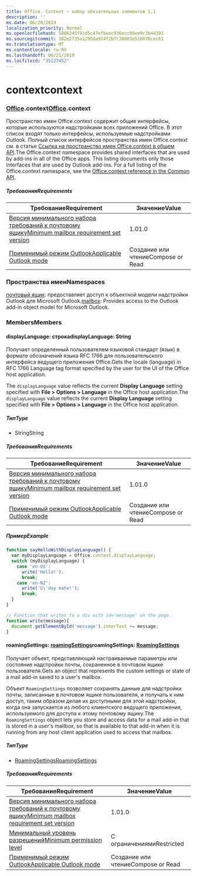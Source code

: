```yaml
---
title: Office. Context — набор обязательных элементов 1,1
description: ''
ms.date: 06/20/2019
localization_priority: Normal
ms.openlocfilehash: 5806245f91d5c47efbeec936ecc06ee9c3b44391
ms.sourcegitcommit: 382e2735a1295da914f2bfc38883e518070cec61
ms.translationtype: MT
ms.contentlocale: ru-RU
ms.lasthandoff: 06/21/2019
ms.locfileid: "35127452"
---
```

# <a name="context"></a><span data-ttu-id="4d102-102">context</span><span class="sxs-lookup"><span data-stu-id="4d102-102">context</span></span>

### <a name="officeofficemdcontext"></a><span data-ttu-id="4d102-103">[Office](Office.md).context</span><span class="sxs-lookup"><span data-stu-id="4d102-103">[Office](Office.md).context</span></span>

<span data-ttu-id="4d102-p101">Пространство имен Office.context содержит общие интерфейсы, которые используются надстройками всех приложений Office. В этот список входят только интерфейсы, используемые надстройками Outlook. Полный список интерфейсов пространства имен Office.context см. в статье [Ссылка на пространство имен Office.context в общем API](/javascript/api/office/office.context).</span><span class="sxs-lookup"><span data-stu-id="4d102-p101">The Office.context namespace provides shared interfaces that are used by add-ins in all of the Office apps. This listing documents only those interfaces that are used by Outlook add-ins. For a full listing of the Office.context namespace, see the [Office.context reference in the Common API](/javascript/api/office/office.context).</span></span>


##### <a name="requirements"></a><span data-ttu-id="4d102-106">Требования</span><span class="sxs-lookup"><span data-stu-id="4d102-106">Requirements</span></span>

|<span data-ttu-id="4d102-107">Требование</span><span class="sxs-lookup"><span data-stu-id="4d102-107">Requirement</span></span>| <span data-ttu-id="4d102-108">Значение</span><span class="sxs-lookup"><span data-stu-id="4d102-108">Value</span></span>|
|---|---|
|[<span data-ttu-id="4d102-109">Версия минимального набора требований к почтовому ящику</span><span class="sxs-lookup"><span data-stu-id="4d102-109">Minimum mailbox requirement set version</span></span>](/office/dev/add-ins/reference/requirement-sets/outlook-api-requirement-sets)| <span data-ttu-id="4d102-110">1.0</span><span class="sxs-lookup"><span data-stu-id="4d102-110">1.0</span></span>|
|[<span data-ttu-id="4d102-111">Применимый режим Outlook</span><span class="sxs-lookup"><span data-stu-id="4d102-111">Applicable Outlook mode</span></span>](/outlook/add-ins/#extension-points)| <span data-ttu-id="4d102-112">Создание или чтение</span><span class="sxs-lookup"><span data-stu-id="4d102-112">Compose or Read</span></span>|

### <a name="namespaces"></a><span data-ttu-id="4d102-113">Пространства имен</span><span class="sxs-lookup"><span data-stu-id="4d102-113">Namespaces</span></span>

<span data-ttu-id="4d102-114">[почтовый ящик](office.context.mailbox.md): предоставляет доступ к объектной модели надстройки Outlook для Microsoft Outlook.</span><span class="sxs-lookup"><span data-stu-id="4d102-114">[mailbox](office.context.mailbox.md): Provides access to the Outlook add-in object model for Microsoft Outlook.</span></span>

### <a name="members"></a><span data-ttu-id="4d102-115">Members</span><span class="sxs-lookup"><span data-stu-id="4d102-115">Members</span></span>

#### <a name="displaylanguage-string"></a><span data-ttu-id="4d102-116">displayLanguage: строка</span><span class="sxs-lookup"><span data-stu-id="4d102-116">displayLanguage: String</span></span>

<span data-ttu-id="4d102-117">Получает определенный пользователем языковой стандарт (язык) в формате обозначений языка RFC 1766 для пользовательского интерфейса ведущего приложения Office.</span><span class="sxs-lookup"><span data-stu-id="4d102-117">Gets the locale (language) in RFC 1766 Language tag format specified by the user for the UI of the Office host application.</span></span>

<span data-ttu-id="4d102-118">The `displayLanguage` value reflects the current **Display Language** setting specified with **File > Options > Language** in the Office host application.</span><span class="sxs-lookup"><span data-stu-id="4d102-118">The `displayLanguage` value reflects the current **Display Language** setting specified with **File > Options > Language** in the Office host application.</span></span>

##### <a name="type"></a><span data-ttu-id="4d102-119">Тип</span><span class="sxs-lookup"><span data-stu-id="4d102-119">Type</span></span>

*   <span data-ttu-id="4d102-120">String</span><span class="sxs-lookup"><span data-stu-id="4d102-120">String</span></span>

##### <a name="requirements"></a><span data-ttu-id="4d102-121">Требования</span><span class="sxs-lookup"><span data-stu-id="4d102-121">Requirements</span></span>

|<span data-ttu-id="4d102-122">Требование</span><span class="sxs-lookup"><span data-stu-id="4d102-122">Requirement</span></span>| <span data-ttu-id="4d102-123">Значение</span><span class="sxs-lookup"><span data-stu-id="4d102-123">Value</span></span>|
|---|---|
|[<span data-ttu-id="4d102-124">Версия минимального набора требований к почтовому ящику</span><span class="sxs-lookup"><span data-stu-id="4d102-124">Minimum mailbox requirement set version</span></span>](/office/dev/add-ins/reference/requirement-sets/outlook-api-requirement-sets)| <span data-ttu-id="4d102-125">1.0</span><span class="sxs-lookup"><span data-stu-id="4d102-125">1.0</span></span>|
|[<span data-ttu-id="4d102-126">Применимый режим Outlook</span><span class="sxs-lookup"><span data-stu-id="4d102-126">Applicable Outlook mode</span></span>](/outlook/add-ins/#extension-points)| <span data-ttu-id="4d102-127">Создание или чтение</span><span class="sxs-lookup"><span data-stu-id="4d102-127">Compose or Read</span></span>|

##### <a name="example"></a><span data-ttu-id="4d102-128">Пример</span><span class="sxs-lookup"><span data-stu-id="4d102-128">Example</span></span>

```javascript
function sayHelloWithDisplayLanguage() {
  var myDisplayLanguage = Office.context.displayLanguage;
  switch (myDisplayLanguage) {
    case 'en-US':
      write('Hello!');
      break;
    case 'en-NZ':
      write('G\'day mate!');
      break;
  }
}

// Function that writes to a div with id='message' on the page.
function write(message){
  document.getElementById('message').innerText += message;
}
```

#### <a name="roamingsettings-roamingsettingsjavascriptapioutlook11officeroamingsettings"></a><span data-ttu-id="4d102-129">roamingSettings: [roamingSettings](/javascript/api/outlook_1_1/office.RoamingSettings)</span><span class="sxs-lookup"><span data-stu-id="4d102-129">roamingSettings: [RoamingSettings](/javascript/api/outlook_1_1/office.RoamingSettings)</span></span>

<span data-ttu-id="4d102-130">Получает объект, представляющий настраиваемые параметры или состояние надстройки почты, сохраненное в почтовом ящике пользователя.</span><span class="sxs-lookup"><span data-stu-id="4d102-130">Gets an object that represents the custom settings or state of a mail add-in saved to a user's mailbox.</span></span>

<span data-ttu-id="4d102-131">Объект `RoamingSettings` позволяет сохранять данные для надстройки почты, записанные в почтовом ящике пользователя, и получать к ним доступ, таким образом делая их доступными для этой надстройки, когда она запускается из любого клиентского ведущего приложения, используемого для доступа к этому почтовому ящику.</span><span class="sxs-lookup"><span data-stu-id="4d102-131">The `RoamingSettings` object lets you store and access data for a mail add-in that is stored in a user's mailbox, so that is available to that add-in when it is running from any host client application used to access that mailbox.</span></span>

##### <a name="type"></a><span data-ttu-id="4d102-132">Тип</span><span class="sxs-lookup"><span data-stu-id="4d102-132">Type</span></span>

*   [<span data-ttu-id="4d102-133">RoamingSettings</span><span class="sxs-lookup"><span data-stu-id="4d102-133">RoamingSettings</span></span>](/javascript/api/outlook_1_1/office.RoamingSettings)

##### <a name="requirements"></a><span data-ttu-id="4d102-134">Требования</span><span class="sxs-lookup"><span data-stu-id="4d102-134">Requirements</span></span>

|<span data-ttu-id="4d102-135">Требование</span><span class="sxs-lookup"><span data-stu-id="4d102-135">Requirement</span></span>| <span data-ttu-id="4d102-136">Значение</span><span class="sxs-lookup"><span data-stu-id="4d102-136">Value</span></span>|
|---|---|
|[<span data-ttu-id="4d102-137">Версия минимального набора требований к почтовому ящику</span><span class="sxs-lookup"><span data-stu-id="4d102-137">Minimum mailbox requirement set version</span></span>](/office/dev/add-ins/reference/requirement-sets/outlook-api-requirement-sets)| <span data-ttu-id="4d102-138">1.0</span><span class="sxs-lookup"><span data-stu-id="4d102-138">1.0</span></span>|
|[<span data-ttu-id="4d102-139">Минимальный уровень разрешений</span><span class="sxs-lookup"><span data-stu-id="4d102-139">Minimum permission level</span></span>](/outlook/add-ins/understanding-outlook-add-in-permissions)| <span data-ttu-id="4d102-140">С ограничениями</span><span class="sxs-lookup"><span data-stu-id="4d102-140">Restricted</span></span>|
|[<span data-ttu-id="4d102-141">Применимый режим Outlook</span><span class="sxs-lookup"><span data-stu-id="4d102-141">Applicable Outlook mode</span></span>](/outlook/add-ins/#extension-points)| <span data-ttu-id="4d102-142">Создание или чтение</span><span class="sxs-lookup"><span data-stu-id="4d102-142">Compose or Read</span></span>|
